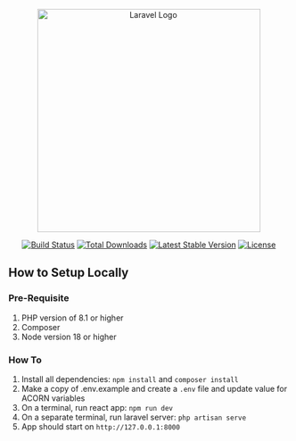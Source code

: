<p align="center"><a href="https://laravel.com" target="_blank"><img src="https://raw.githubusercontent.com/laravel/art/master/logo-lockup/5%20SVG/2%20CMYK/1%20Full%20Color/laravel-logolockup-cmyk-red.svg" width="400" alt="Laravel Logo"></a></p>

<p align="center">
<a href="https://github.com/laravel/framework/actions"><img src="https://github.com/laravel/framework/workflows/tests/badge.svg" alt="Build Status"></a>
<a href="https://packagist.org/packages/laravel/framework"><img src="https://img.shields.io/packagist/dt/laravel/framework" alt="Total Downloads"></a>
<a href="https://packagist.org/packages/laravel/framework"><img src="https://img.shields.io/packagist/v/laravel/framework" alt="Latest Stable Version"></a>
<a href="https://packagist.org/packages/laravel/framework"><img src="https://img.shields.io/packagist/l/laravel/framework" alt="License"></a>
</p>

## How to Setup Locally

### Pre-Requisite 

1. PHP version of 8.1 or higher
2. Composer
2. Node version 18 or higher

### How To

1. Install all dependencies: `npm install` and `composer install`
2. Make a copy of .env.example and create a `.env` file and update value for ACORN variables
3. On a terminal, run react app: `npm run dev`
4. On a separate terminal, run laravel server: `php artisan serve`
5. App should start on `http://127.0.0.1:8000`


